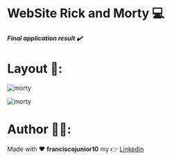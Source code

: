 # WebSite Rick and Morty :computer:

##### Final application result :heavy_check_mark:

# Layout :bookmark::
![morty](https://user-images.githubusercontent.com/33940202/81763432-9cd5e680-94a5-11ea-9545-02394667a1ab.gif)

![morty](https://user-images.githubusercontent.com/33940202/81763361-69935780-94a5-11ea-8102-666ef4ae822d.png)

# Author :man_technologist::
Made with :heart: **franciscojunior10** my :point_right: [Linkedin](https://www.linkedin.com/in/franciscojunior10/)
